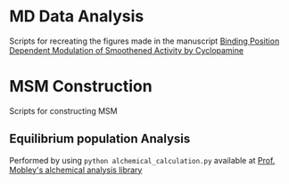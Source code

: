 # MD Data Analysis
Scripts for recreating the figures made in the manuscript [Binding Position Dependent Modulation of Smoothened Activity by Cyclopamine](https://www.biorxiv.org/content/10.1101/2024.02.08.579369v1)

# MSM Construction
Scripts for constructing MSM



## Equilibrium population Analysis
Performed by using `python alchemical_calculation.py` available at [Prof. Mobley's alchemical analysis library](https://github.com/MobleyLab/alchemical-analysis)
